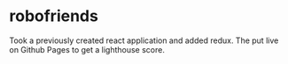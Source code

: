 # robofriends

Took a previously created react application and added redux. The put live on Github Pages to get a lighthouse score.
